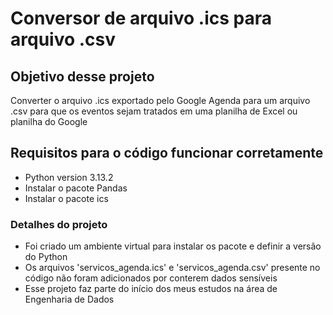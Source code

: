 # Conversor de arquivo .ics para arquivo .csv

## Objetivo desse projeto 
Converter o arquivo .ics exportado pelo Google Agenda para um arquivo .csv para que os eventos sejam tratados em uma planilha de Excel ou planilha do Google

## Requisitos para o código funcionar corretamente
- Python version 3.13.2
- Instalar o pacote Pandas
- Instalar o pacote ics

### Detalhes do projeto
- Foi criado um ambiente virtual para instalar os pacote e definir a versão do Python
- Os arquivos 'servicos_agenda.ics' e 'servicos_agenda.csv' presente no código não foram adicionados por conterem dados sensíveis
- Esse projeto faz parte do início dos meus estudos na área de Engenharia de Dados
